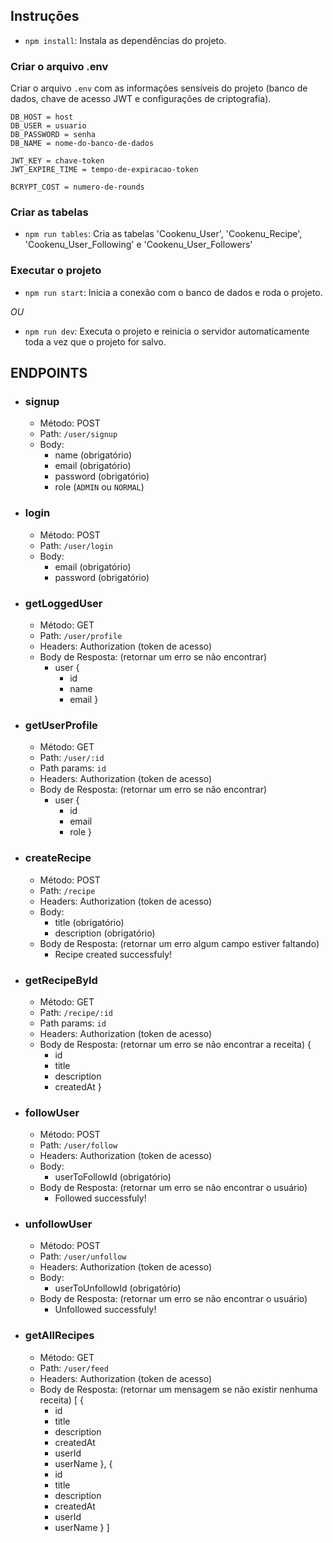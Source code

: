## Instruções

* `npm install`:
Instala as dependências do projeto.

### Criar o arquivo .env
Criar o arquivo `.env` com as informações sensíveis do projeto (banco de dados, chave de acesso JWT e configurações de criptografia).
```
DB_HOST = host
DB_USER = usuario
DB_PASSWORD = senha
DB_NAME = nome-do-banco-de-dados

JWT_KEY = chave-token
JWT_EXPIRE_TIME = tempo-de-expiracao-token

BCRYPT_COST = numero-de-rounds
```

### Criar as tabelas
* `npm run tables`:
Cria as tabelas 'Cookenu_User', 'Cookenu_Recipe', 'Cookenu_User_Following' e 'Cookenu_User_Followers'

### Executar o projeto
* `npm run start`: 
Inicia a conexão com o banco de dados e roda o projeto.

*OU*

* `npm run dev`:
Executa o projeto e reinicia o servidor automaticamente toda a vez que o projeto for salvo.

## ENDPOINTS 

* ### signup
  * Método: POST
  * Path: `/user/signup`
  * Body:
    * name (obrigatório)
    * email (obrigatório)
    * password (obrigatório)
    * role (`ADMIN` ou `NORMAL`)


* ### login
  * Método: POST
  * Path: `/user/login`
  * Body:
    * email (obrigatório)
    * password (obrigatório)   

* ### getLoggedUser
  * Método: GET
  * Path: `/user/profile`
  * Headers: Authorization (token de acesso)
  * Body de Resposta: (retornar um erro se não encontrar)
    * user {
      * id
      * name
      * email
    }

* ### getUserProfile
  * Método: GET
  * Path: `/user/:id`
  * Path params: `id`
  * Headers: Authorization (token de acesso)
  * Body de Resposta: (retornar um erro se não encontrar)
    * user {
      * id
      * email
      * role
    }

* ### createRecipe
  * Método: POST
  * Path: `/recipe`
  * Headers: Authorization (token de acesso)
  * Body:
    * title (obrigatório)
    * description (obrigatório)
  * Body de Resposta: (retornar um erro algum campo estiver faltando)
    * Recipe created successfuly!  

* ### getRecipeById
  * Método: GET
  * Path: `/recipe/:id`
  * Path params: `id`
  * Headers: Authorization (token de acesso)
  * Body de Resposta: (retornar um erro se não encontrar a receita)
    {
      * id
      * title
      * description
      * createdAt
    }    

* ### followUser
  * Método: POST
  * Path: `/user/follow`
  * Headers: Authorization (token de acesso)
  * Body:
    * userToFollowId (obrigatório)
  * Body de Resposta: (retornar um erro se não encontrar o usuário)
    * Followed successfuly! 

* ### unfollowUser
  * Método: POST
  * Path: `/user/unfollow`
  * Headers: Authorization (token de acesso)
  * Body:
    * userToUnfollowId (obrigatório)
  * Body de Resposta: (retornar um erro se não encontrar o usuário)
    * Unfollowed successfuly!    

* ### getAllRecipes
  * Método: GET
  * Path: `/user/feed`
  * Headers: Authorization (token de acesso)
  * Body de Resposta: (retornar um mensagem se não existir nenhuma receita)
    [
      {
      * id
      * title
      * description
      * createdAt
      * userId
      * userName
      },
      {
      * id
      * title
      * description
      * createdAt
      * userId
      * userName
      }
    ]
        